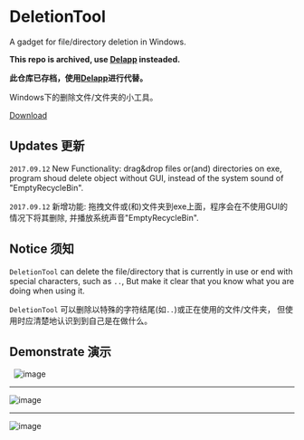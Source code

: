 # DeletionTool
A gadget for file/directory deletion in Windows.

**This repo is archived, use [Delapp](https://github.com/differentrain/Delapp) insteaded.**

**此仓库已存档，使用[Delapp](https://github.com/differentrain/Delapp)进行代替。**


Windows下的删除文件/文件夹的小工具。

[Download](https://github.com/differentrain/DeletionTool/raw/master/src/DeletionTool/bin/Release/DeletionTool.zip)

## Updates 更新 

`2017.09.12`  New Functionality: drag&drop files or(and) directories on exe, program shoud delete object without GUI, instead of the system sound of "EmptyRecycleBin".

`2017.09.12`  新增功能:  拖拽文件或(和)文件夹到exe上面，程序会在不使用GUI的情况下将其删除, 并播放系统声音"EmptyRecycleBin".

## Notice 须知

`DeletionTool` can delete the file/directory that is currently in use or end with special characters, such as `..`, But make it clear that you know what you are doing when using it.

`DeletionTool` 可以删除以特殊的字符结尾(如`..`)或正在使用的文件/文件夹， 但使用时应清楚地认识到到自己是在做什么。

## Demonstrate 演示
 
![image](https://github.com/differentrain/DeletionTool/raw/master/imgs/333.gif)
 
***
 
![image](https://github.com/differentrain/DeletionTool/raw/master/imgs/11111.gif)
 
***

![image](https://github.com/differentrain/DeletionTool/raw/master/imgs/222.gif)


